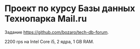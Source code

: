 # Проект по курсу Базы данных Технопарка Mail.ru

Задание https://github.com/bozaro/tech-db-forum.

2200 rps на Intel Core i5, 2 ядра, 1 GB RAM.
